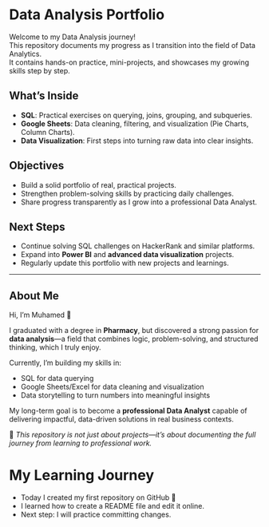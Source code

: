 # Data Analysis Portfolio

Welcome to my Data Analysis journey!  
This repository documents my progress as I transition into the field of Data Analytics.  
It contains hands-on practice, mini-projects, and showcases my growing skills step by step.  

## What’s Inside
- **SQL**: Practical exercises on querying, joins, grouping, and subqueries.  
- **Google Sheets**: Data cleaning, filtering, and visualization (Pie Charts, Column Charts).  
- **Data Visualization**: First steps into turning raw data into clear insights.  

## Objectives
- Build a solid portfolio of real, practical projects.  
- Strengthen problem-solving skills by practicing daily challenges.  
- Share progress transparently as I grow into a professional Data Analyst.  

## Next Steps
- Continue solving SQL challenges on HackerRank and similar platforms.  
- Expand into **Power BI** and **advanced data visualization** projects.  
- Regularly update this portfolio with new projects and learnings.  

---

## About Me
Hi, I’m Muhamed 👋  

I graduated with a degree in **Pharmacy**, but discovered a strong passion for **data analysis**—a field that combines logic, problem-solving, and structured thinking, which I truly enjoy.  

Currently, I’m building my skills in:  
- SQL for data querying  
- Google Sheets/Excel for data cleaning and visualization  
- Data storytelling to turn numbers into meaningful insights  

My long-term goal is to become a **professional Data Analyst** capable of delivering impactful, data-driven solutions in real business contexts.  

📌 *This repository is not just about projects—it’s about documenting the full journey from learning to professional work.* 

# My Learning Journey

- Today I created my first repository on GitHub 🎉
- I learned how to create a README file and edit it online.
- Next step: I will practice committing changes.

